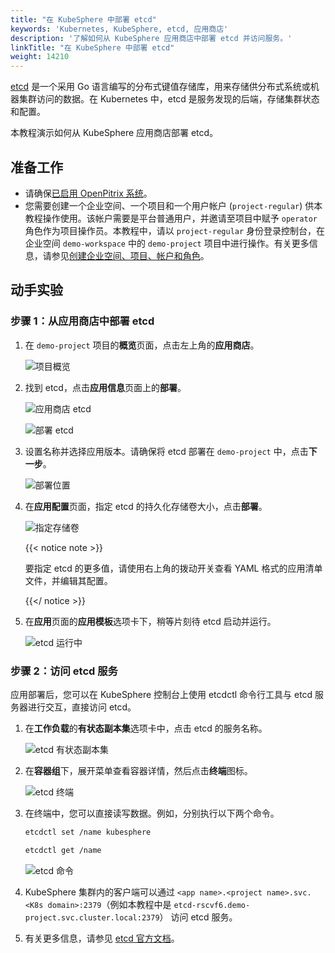 ```yaml
---
title: "在 KubeSphere 中部署 etcd"
keywords: 'Kubernetes, KubeSphere, etcd, 应用商店'
description: '了解如何从 KubeSphere 应用商店中部署 etcd 并访问服务。'
linkTitle: "在 KubeSphere 中部署 etcd"
weight: 14210
---
```


[etcd](https://etcd.io/) 是一个采用 Go 语言编写的分布式键值存储库，用来存储供分布式系统或机器集群访问的数据。在 Kubernetes 中，etcd 是服务发现的后端，存储集群状态和配置。

本教程演示如何从 KubeSphere 应用商店部署 etcd。

## 准备工作

- 请确保[已启用 OpenPitrix 系统](../../../pluggable-components/app-store/)。
- 您需要创建一个企业空间、一个项目和一个用户帐户 (`project-regular`) 供本教程操作使用。该帐户需要是平台普通用户，并邀请至项目中赋予 `operator` 角色作为项目操作员。本教程中，请以 `project-regular` 身份登录控制台，在企业空间 `demo-workspace` 中的 `demo-project` 项目中进行操作。有关更多信息，请参见[创建企业空间、项目、帐户和角色](../../../quick-start/create-workspace-and-project/)。

## 动手实验

### 步骤 1：从应用商店中部署 etcd

1. 在 `demo-project` 项目的**概览**页面，点击左上角的**应用商店**。

   ![项目概览](/images/docs/zh-cn/appstore/built-in-apps/deploy-etcd-on-ks/project-overview.png)

2. 找到 etcd，点击**应用信息**页面上的**部署**。

   ![应用商店 etcd](/images/docs/zh-cn/appstore/built-in-apps/deploy-etcd-on-ks/etcd-app-store.png)

   ![部署 etcd](/images/docs/zh-cn/appstore/built-in-apps/deploy-etcd-on-ks/deploy-etcd.png)

3. 设置名称并选择应用版本。请确保将 etcd 部署在 `demo-project` 中，点击**下一步**。

   ![部署位置](/images/docs/zh-cn/appstore/built-in-apps/deploy-etcd-on-ks/deployment-location.png)

4. 在**应用配置**页面，指定 etcd 的持久化存储卷大小，点击**部署**。

   ![指定存储卷](/images/docs/zh-cn/appstore/built-in-apps/deploy-etcd-on-ks/specify-volume.PNG)

   {{< notice note >}}

   要指定 etcd 的更多值，请使用右上角的拨动开关查看 YAML 格式的应用清单文件，并编辑其配置。

   {{</ notice >}} 

5. 在**应用**页面的**应用模板**选项卡下，稍等片刻待 etcd 启动并运行。

   ![etcd 运行中](/images/docs/zh-cn/appstore/built-in-apps/deploy-etcd-on-ks/etcd-running.png)

### 步骤 2：访问 etcd 服务

应用部署后，您可以在 KubeSphere 控制台上使用 etcdctl 命令行工具与 etcd 服务器进行交互，直接访问 etcd。

1. 在**工作负载**的**有状态副本集**选项卡中，点击 etcd 的服务名称。

   ![etcd 有状态副本集](/images/docs/zh-cn/appstore/built-in-apps/deploy-etcd-on-ks/etcd-statefulset.png)

2. 在**容器组**下，展开菜单查看容器详情，然后点击**终端**图标。

   ![etcd 终端](/images/docs/zh-cn/appstore/built-in-apps/deploy-etcd-on-ks/etcd-terminal.png)

3. 在终端中，您可以直接读写数据。例如，分别执行以下两个命令。

   ```bash
   etcdctl set /name kubesphere
   ```

   ```bash
   etcdctl get /name
   ```

   ![etcd 命令](/images/docs/zh-cn/appstore/built-in-apps/deploy-etcd-on-ks/etcd-command.PNG)

4. KubeSphere 集群内的客户端可以通过 `<app name>.<project name>.svc.<K8s domain>:2379`（例如本教程中是 `etcd-rscvf6.demo-project.svc.cluster.local:2379`） 访问 etcd 服务。

5. 有关更多信息，请参见 [etcd 官方文档](https://etcd.io/docs/v3.4.0/)。

